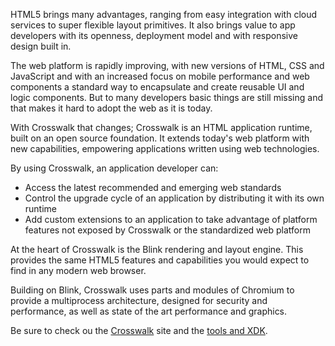 HTML5 brings many advantages, ranging from easy integration with cloud services to super flexible layout primitives. It also brings value to app developers with its openness, deployment model and with responsive design built in.

The web platform is rapidly improving, with new versions of HTML, CSS and JavaScript and with an increased focus on mobile performance and web components a standard way to encapsulate and create reusable UI and logic components. But to many developers basic things are still missing and that makes it hard to adopt the web as it is today.

With Crosswalk that changes; Crosswalk is an HTML application runtime, built on an open source foundation. It extends today's web platform with new capabilities, empowering applications written using web technologies.

By using Crosswalk, an application developer can:

- Access the latest recommended and emerging web standards
- Control the upgrade cycle of an application by distributing it with its own runtime
- Add custom extensions to an application to take advantage of platform features not exposed by Crosswalk or the standardized web platform

At the heart of Crosswalk is the Blink rendering and layout engine. This provides the same HTML5 features and capabilities you would expect to find in any modern web browser.

Building on Blink, Crosswalk uses parts and modules of Chromium to provide a multiprocess architecture, designed for security and performance, as well as state of the art performance and graphics.

Be sure to check ou the [Crosswalk](http://crosswalk-project.org/) site and the [tools and XDK](http://software.intel.com/en-us/html5/tools).
